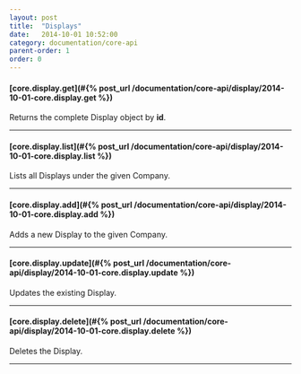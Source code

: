 ```yaml
---
layout: post
title:  "Displays"
date:   2014-10-01 10:52:00
category: documentation/core-api
parent-order: 1
order: 0
---
```


#### [core.display.get](#{% post_url /documentation/core-api/display/2014-10-01-core.display.get %})

Returns the complete Display object by **id**.

***

#### [core.display.list](#{% post_url /documentation/core-api/display/2014-10-01-core.display.list %})

Lists all Displays under the given Company.

***

#### [core.display.add](#{% post_url /documentation/core-api/display/2014-10-01-core.display.add %})

Adds a new Display to the given Company.

***

#### [core.display.update](#{% post_url /documentation/core-api/display/2014-10-01-core.display.update %})

Updates the existing Display.

***

#### [core.display.delete](#{% post_url /documentation/core-api/display/2014-10-01-core.display.delete %})

Deletes the Display.

***


